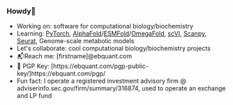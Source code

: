 <h3>Howdy👋</h3>
	

<ul>
<li>Working on: software for computational biology/biochemistry</li>
<li>Learning: <a href="https://pytorch.org/tutorials/">PyTorch</a>, <a href="https://github.com/deepmind/alphafold">AlphaFold</a>/<a href="https://github.com/facebookresearch/esm">ESMFold</a>/<a href="https://github.com/HeliXonProtein/OmegaFold">OmegaFold</a>, <a href="https://github.com/scverse/scvi-tools">scVI</a>, <a href="https://github.com/scverse/scanpy">Scanpy</a>, <a href="https://github.com/satijalab/seurat">Seurat</a>, Genome-scale metabolic models</a></li>
<li>Let's collaborate: cool computational biology/biochemistry projects</li>
<li>📬Reach me: [firstname]@ebquant.com</li>
<li>🔐 PGP Key: [https://ebquant.com/pgp-public-key/]https://ebquant.com/pgp/</a></li>
<li>Fun fact: I operate a registered investment advisory firm @ adviserinfo.sec.gov/firm/summary/316874, used to operate an exchange and LP fund</li>
</ul>
